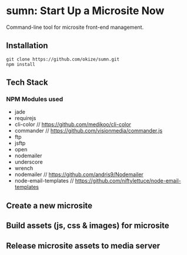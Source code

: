 # sumn: Start Up a Microsite Now

Command-line tool for microsite front-end management.

## Installation

```
git clone https://github.com/okize/sumn.git
npm install
```

## Tech Stack

### NPM Modules used

* jade
* requirejs
* cli-color // https://github.com/medikoo/cli-color
* commander // https://github.com/visionmedia/commander.js
* ftp
* jsftp
* open
* nodemailer
* underscore
* wrench
* nodemailer  // https://github.com/andris9/Nodemailer
* node-email-templates // https://github.com/niftylettuce/node-email-templates

## Create a new microsite

## Build assets (js, css & images) for microsite

## Release microsite assets to media server